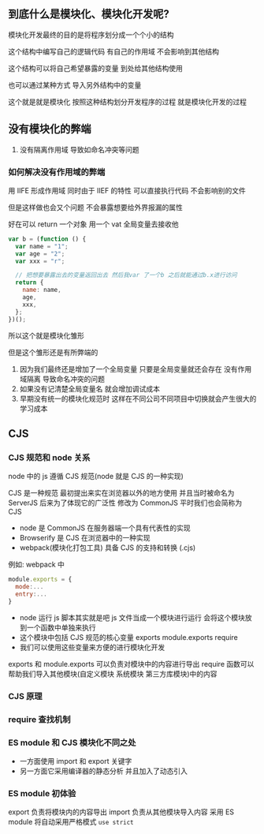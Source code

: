 ## 到底什么是模块化、模块化开发呢?

模块化开发最终的目的是将程序划分成一个个小的结构

这个结构中编写自己的逻辑代码 有自己的作用域 不会影响到其他结构

这个结构可以将自己希望暴露的变量 到处给其他结构使用

也可以通过某种方式 导入另外结构中的变量

这个就是就是模块化 按照这种结构划分开发程序的过程 就是模块化开发的过程

## 没有模块化的弊端

1. 没有隔离作用域 导致如命名冲突等问题

### 如何解决没有作用域的弊端

用 IIFE 形成作用域 同时由于 IIEF 的特性 可以直接执行代码 不会影响别的文件

但是这样做也会又个问题 不会暴露想要给外界报漏的属性

好在可以 return 一个对象 用一个 vat 全局变量去接收他

```js
var b = (function () {
  var name = "1";
  var age = "2";
  var xxx = "r";

  // 把想要暴露出去的变量返回出去 然后我var 了一个b 之后就能通过b.x进行访问
  return {
    name: name,
    age,
    xxx,
  };
})();
```

所以这个就是模块化雏形

但是这个雏形还是有所弊端的

1. 因为我们最终还是增加了一个全局变量 只要是全局变量就还会存在 没有作用域隔离 导致命名冲突的问题
2. 如果没有记清楚全局变量名 就会增加调试成本
3. 早期没有统一的模块化规范时 这样在不同公司不同项目中切换就会产生很大的学习成本

## CJS

### CJS 规范和 node 关系

node 中的 js 遵循 CJS 规范(node 就是 CJS 的一种实现)

CJS 是一种规范 最初提出来实在浏览器以外的地方使用 并且当时被命名为 ServerJS 后来为了体现它的广泛性 修改为 CommonJS 平时我们也会简称为 CJS

- node 是 CommonJS 在服务器端一个具有代表性的实现
- Browserify 是 CJS 在浏览器中的一种实现
- webpack(模块化打包工具) 具备 CJS 的支持和转换 (.cjs)

例如: webpack 中

```js
module.exports = {
  mode:...
  entry:...
}
```

- node 运行 js 脚本其实就是吧 js 文件当成一个模块进行运行 会将这个模块放到一个函数中单独来执行
- 这个模块中包括 CJS 规范的核心变量 exports module.exports require
- 我们可以使用这些变量来方便的进行模块化开发

exports 和 module.exports 可以负责对模块中的内容进行导出
require 函数可以帮助我们导入其他模块(自定义模块 系统模块 第三方库模块)中的内容

### CJS 原理

### require 查找机制

### ES module 和 CJS 模块化不同之处

- 一方面使用 import 和 export 关键字
- 另一方面它采用编译器的静态分析 并且加入了动态引入

### ES module 初体验

export 负责将模块内的内容导出
import 负责从其他模块导入内容
采用 ES module 将自动采用严格模式 `use strict`
